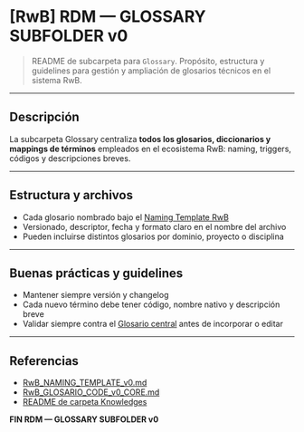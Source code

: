 # [RwB] RDM — GLOSSARY SUBFOLDER v0

> README de subcarpeta para `Glossary`. Propósito, estructura y guidelines para gestión y ampliación de glosarios técnicos en el sistema RwB.

---

## Descripción
La subcarpeta Glossary centraliza **todos los glosarios, diccionarios y mappings de términos** empleados en el ecosistema RwB: naming, triggers, códigos y descripciones breves.

---

## Estructura y archivos
- Cada glosario nombrado bajo el [Naming Template RwB](../../RwB_NAMING_TEMPLATE_v0.md)
- Versionado, descriptor, fecha y formato claro en el nombre del archivo
- Pueden incluirse distintos glosarios por dominio, proyecto o disciplina

---

## Buenas prácticas y guidelines
- Mantener siempre versión y changelog
- Cada nuevo término debe tener código, nombre nativo y descripción breve
- Validar siempre contra el [Glosario central](../../RwB_GLOSARIO_CODE_v0_CORE.md) antes de incorporar o editar

---

## Referencias
- [RwB_NAMING_TEMPLATE_v0.md](../../RwB_NAMING_TEMPLATE_v0.md)
- [RwB_GLOSARIO_CODE_v0_CORE.md](../../RwB_GLOSARIO_CODE_v0_CORE.md)
- [README de carpeta Knowledges](../RwB_KNOWLEDGES_RDM_v0.md)

**FIN RDM — GLOSSARY SUBFOLDER v0**

